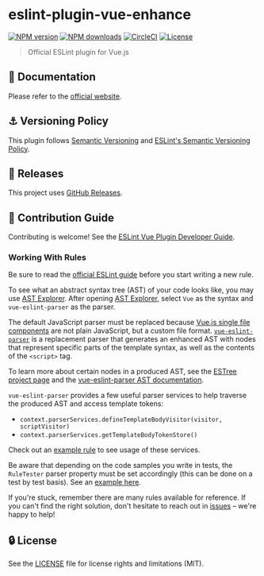 # eslint-plugin-vue-enhance

[![NPM version](https://img.shields.io/npm/v/eslint-plugin-vue-enhance.svg?style=flat)](https://npmjs.org/package/eslint-plugin-vue-enhance)
[![NPM downloads](https://img.shields.io/npm/dm/eslint-plugin-vue-enhance.svg?style=flat)](https://npmjs.org/package/eslint-plugin-vue-enhance)
[![CircleCI](https://img.shields.io/circleci/project/github/vuejs/eslint-plugin-vue-enhance/master.svg?style=flat)](https://circleci.com/gh/vuejs/eslint-plugin-vue-enhance)
[![License](https://img.shields.io/github/license/vuejs/eslint-plugin-vue-enhance.svg?style=flat)](https://github.com/vuejs/eslint-plugin-vue-enhance/blob/master/LICENSE)

> Official ESLint plugin for Vue.js

## :book: Documentation

Please refer to the [official website](https://eslint.vuejs.org).

## :anchor: Versioning Policy

This plugin follows [Semantic Versioning](https://semver.org) and [ESLint's Semantic Versioning Policy](https://github.com/eslint/eslint#semantic-versioning-policy).

## :newspaper: Releases

This project uses [GitHub Releases](https://github.com/youxingz/eslint-plugin-vue-enhance/releases).

## :beers: Contribution Guide

Contributing is welcome! See the [ESLint Vue Plugin Developer Guide](https://eslint.vuejs.org/developer-guide).

### Working With Rules

Be sure to read the [official ESLint guide](https://eslint.org/docs/developer-guide/working-with-rules) before you start writing a new rule.

To see what an abstract syntax tree (AST) of your code looks like, you may use [AST Explorer](https://astexplorer.net). After opening [AST Explorer](https://astexplorer.net), select `Vue` as the syntax and `vue-eslint-parser` as the parser.

The default JavaScript parser must be replaced because [Vue.js single file components](https://vuejs.org/guide/scaling-up/sfc.html) are not plain JavaScript, but a custom file format. [`vue-eslint-parser`](https://github.com/vuejs/vue-eslint-parser) is a replacement parser that generates an enhanced AST with nodes that represent specific parts of the template syntax, as well as the contents of the `<script>` tag.

To learn more about certain nodes in a produced AST, see the [ESTree project page](https://github.com/estree/estree) and the [vue-eslint-parser AST documentation](https://github.com/vuejs/vue-eslint-parser/blob/master/docs/ast.md).

`vue-eslint-parser` provides a few useful parser services to help traverse the produced AST and access template tokens:

- `context.parserServices.defineTemplateBodyVisitor(visitor, scriptVisitor)`
- `context.parserServices.getTemplateBodyTokenStore()`

Check out an [example rule](https://github.com/youxingz/eslint-plugin-vue-enhance/blob/master/lib/rules/mustache-interpolation-spacing.js) to see usage of these services.

Be aware that depending on the code samples you write in tests, the `RuleTester` parser property must be set accordingly (this can be done on a test by test basis). See an [example here](https://github.com/youxingz/eslint-plugin-vue-enhance/blob/master/tests/lib/rules/attribute-hyphenation.js#L19).

If you're stuck, remember there are many rules available for reference. If you can't find the right solution, don't hesitate to reach out in [issues](https://github.com/youxingz/eslint-plugin-vue-enhance/issues) – we're happy to help!

## :lock: License

See the [LICENSE](LICENSE) file for license rights and limitations (MIT).
